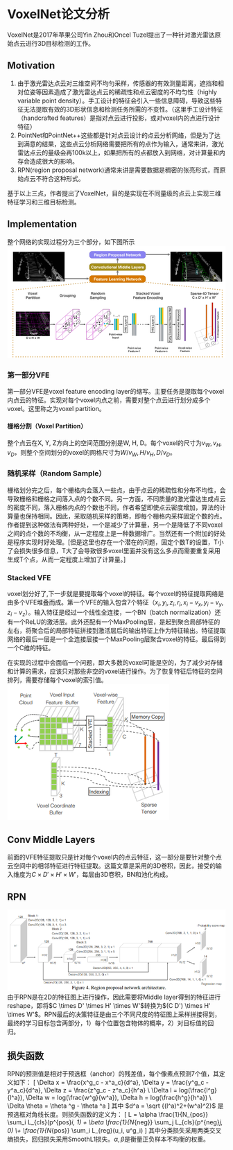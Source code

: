 # VoxelNet论文分析
VoxelNet是2017年苹果公司Yin Zhou和Oncel Tuzel提出了一种针对激光雷达原始点云进行3D目标检测的工作。

 ## Motivation
 1. 由于激光雷达点云对三维空间不均匀采样，传感器的有效测量距离，遮挡和相对位姿等因素造成了激光雷达点云的稀疏性和点云密度的不均匀性（highly variable point density）。手工设计的特征会引入一些信息障碍，导致这些特征无法提取有效的3D形状信息和检测任务所需的不变性。（这里手工设计特征（handcrafted features）是指对点云进行投影，或对voxel内的点进行设计特征）
 2. PointNet和PointNet++这些都是针对点云设计的点云分析网络，但是为了达到满意的结果，这些点云分析网络需要把所有的点作为输入，通常来讲，激光雷达点云的量级会再100k以上，如果把所有的点都放入到网络，对计算量和内存会造成很大的影响。
 3. RPN(region proposal network)通常来讲是需要数据是稠密的张亮形式，而原始点云不符合这种形式。

基于以上三点，作者提出了VoxelNet，目的是实现在不同量级的点云上实现三维特征学习和三维目标检测。

##  Implementation
整个网络的实现过程分为三个部分，如下图所示
<img alt="VoxelNet-9630319d.png" src="assets/VoxelNet-9630319d.png" width="" height="" >

### 第一部分VFE
第一部分VFE是voxel feature encoding layer的缩写。主要任务是提取每个voxel内点云的特征。实现对每个voxel内点之前，需要对整个点云进行划分成多个voxel。这里称之为voxel partition。

#### 栅格分割（Voxel Partition）
整个点云在X, Y, Z方向上的空间范围分别是W, H, D。每个voxel的尺寸为$v_W, v_H, v_D$，则整个空间划分的voxel的网格尺寸为$W/v_W, H/v_H, D/v_D$。

### 随机采样（Random Sample）
栅格划分完之后，每个栅格内会落入一些点，由于点云的稀疏性和分布不均性，会导致栅格和栅格之间落入点的个数不同。另一方面，不同质量的激光雷达生成点云的密度不同，落入栅格内点的个数也不同，作者希望即使点云密度增加，算法的计算量也保持相同。因此，采取随机采样的策略，即每个栅格内采样固定个数的点。作者提到这种做法有两种好处，一个是减少了计算量，另一个是降低了不同voxel之间的点个数的不均衡，从一定程度上是一种数据增广。当然还有一个附加的好处是程序实现时好处理。[但是这里也存在一个潜在的问题，固定个数T的设置，T小了会损失很多信息，T大了会导致很多voxel里面并没有这么多点而需要重复采用生成T个点，从而一定程度上增加了计算量。]

### Stacked VFE
voxel划分好了,下一步就是要提取每个voxel的特征。每个voxel的特征提取网络是由多个VFE堆叠而成。第一个VFE的输入包含7个特征（$x_i, y_i, z_i, r_i, x_i-v_x, y_i-v_y, z_i-v_z$）。输入特征是经过一个线性全连接，一个BN（batch normalization）还有一个ReLU的激活层。此外还配有一个MaxPooling层，是起到聚合局部特征的左右，将聚合后的局部特征拼接到激活层后的输出特征上作为特征输出。特征提取网络的最后一层是一个全连接层接一个MaxPooling层聚合voxel的特征。最后得到一个C维的特征。

在实现的过程中会面临一个问题，即大多数的voxel可能是空的，为了减少对存储和计算的需求，应该只对那些非空的voxel进行操作。为了恢复特征后特征的空间排列，需要存储每个voxel的索引值。
<img alt="VoxelNet-2d860424.png" src="assets/VoxelNet-2d860424.png" width="" height="" >

## Conv Middle Layers
前面的VFE特征提取只是针对每个voxel内的点云特征，这一部分是要针对整个点云空间中的相邻特征进行特征提取。这篇文章是采用的3D卷积，因此，接受的输入维度为$C \times D' \times H' \times W'$，每层由3D卷积，BN和池化构成。

## RPN
<img alt="VoxelNet-39c9d97b.png" src="assets/VoxelNet-39c9d97b.png" width="" height="" >
由于RPN是在2D的特征图上进行操作，因此需要将Middle layer得到的特征进行reshape，即将$C \times D' \times H' \times W'$转换为$(C D') \times H' \times W'$。RPN最后的决策特征是由三个不同尺度的特征图上采样拼接得到，最终的学习目标包含两部分，1）每个位置包含物体的概率，2）对目标值的回归。

## 损失函数
RPN的预测值是相对于预选框（anchor）的残差值，每个像素点预测7个值，其定义如下：
\[
\Delta x = \frac{x^g_c - x^a_c}{d^a},
\Delta y = \frac{y^g_c - y^a_c}{d^a},
\Delta z = \frac{z^g_c - z^a_c}{h^a} \\
\Delta l = log(\frac{l^g}{l^a}),
\Delta w = log(\frac{w^g}{w^a}),
\Delta h = log(\frac{h^g}{h^a}) \\
\Delta \theta = \theta ^g - \theta ^a
\]
其中 $d^a = \sqrt {(l^a)^2+(w^a)^2}$ 是预选框对角线长度。则损失函数的定义为：
\[
L = \alpha \frac{1}{N_{pos}} \sum_i L_{cls}(p^{pos}_i, 1) + \beta \frac{1}{N_{neg}} \sum_j L_{cls}(p^{neg}_j, 0) \\+ \frac{1}{N_{pos}} \sum_i L_{reg}(u_i, u^g_i)
\]
其中分类损失采用两类交叉熵损失，回归损失采用SmoothL1损失。$\alpha,\beta$是衡量正负样本不均衡的权重。
